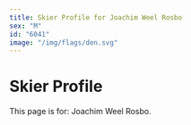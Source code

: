 ```yaml
---
title: Skier Profile for Joachim Weel Rosbo
sex: "M"
id: "6041"
image: "/img/flags/den.svg" 
---
```


# Skier Profile

This page is for: Joachim Weel Rosbo.
    
